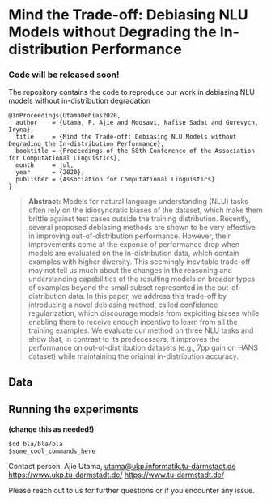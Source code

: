 # Mind the Trade-off: Debiasing NLU Models without Degrading the In-distribution Performance

### Code will be released soon!

The repository contains the code to reproduce our work in debiasing NLU models without in-distribution degradation


```
@InProceedings{UtamaDebias2020,
  author    = {Utama, P. Ajie and Moosavi, Nafise Sadat and Gurevych, Iryna},
  title     = {Mind the Trade-off: Debiasing NLU Models without Degrading the In-distribution Performance},
  booktitle = {Proceedings of the 58th Conference of the Association for Computational Linguistics},
  month     = jul,
  year      = {2020},
  publisher = {Association for Computational Linguistics}
}
```

> **Abstract:** Models for natural language understanding (NLU) tasks often rely on the idiosyncratic biases of the dataset, which make them brittle against test cases outside the training distribution. 
Recently, several proposed debiasing methods are shown to be very effective in improving out-of-distribution performance. However, their improvements come at the expense of performance drop when models are evaluated on the in-distribution data, which contain examples with higher diversity. 
This seemingly inevitable trade-off may not tell us much about the changes in the reasoning and understanding capabilities of the resulting models on broader types of examples beyond the small subset represented in the out-of-distribution data.
In this paper, we address this trade-off by introducing a novel debiasing method, called confidence 
regularization, which discourage models from exploiting biases while enabling them to receive enough incentive to learn from all the training examples. We evaluate our method on three NLU tasks and show that, in contrast to its predecessors, it improves the performance on out-of-distribution datasets (e.g., 7pp gain on HANS dataset) while maintaining the original in-distribution accuracy.


## Data


## Running the experiments
**(change this as needed!)**

```
$cd bla/bla/bla
$some_cool_commands_here
```


Contact person: Ajie Utama, utama@ukp.informatik.tu-darmstadt.de
https://www.ukp.tu-darmstadt.de/
https://www.tu-darmstadt.de/

Please reach out to us for further questions or if you encounter any issue.